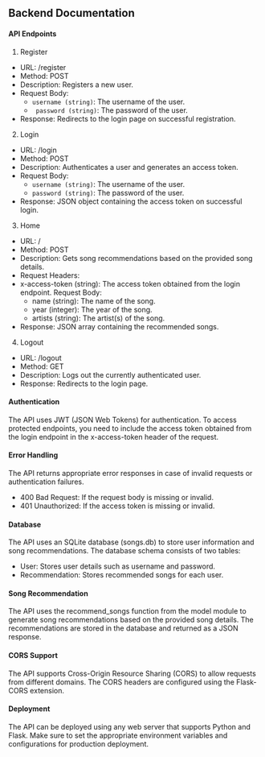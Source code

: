 ## Backend Documentation

#### API Endpoints
1. Register
- URL: /register
- Method: POST
- Description: Registers a new user.
- Request Body:
   - ```username (string)```: The username of the user.
   - ``` password (string)```: The password of the user.
- Response:
Redirects to the login page on successful registration.
2. Login
- URL: /login
- Method: POST
- Description: Authenticates a user and generates an access token.
- Request Body:
    - ```username (string)```: The username of the user.
    - ```password (string)```: The password of the user.
- Response:
JSON object containing the access token on successful login.
3. Home
- URL: /
- Method: POST
- Description: Gets song recommendations based on the provided song details.
- Request Headers:
- x-access-token (string): The access token obtained from the login endpoint.
Request Body:
    - name (string): The name of the song.
    - year (integer): The year of the song.
    - artists (string): The artist(s) of the song.
- Response:
JSON array containing the recommended songs.
4. Logout
- URL: /logout
- Method: GET
- Description: Logs out the currently authenticated user.
- Response:
Redirects to the login page.

#### Authentication
The API uses JWT (JSON Web Tokens) for authentication. To access protected endpoints, you need to include the access token obtained from the login endpoint in the x-access-token header of the request.

#### Error Handling
The API returns appropriate error responses in case of invalid requests or authentication failures.

- 400 Bad Request: If the request body is missing or invalid.
- 401 Unauthorized: If the access token is missing or invalid.

#### Database
The API uses an SQLite database (songs.db) to store user information and song recommendations. The database schema consists of two tables:

- User: Stores user details such as username and password.
- Recommendation: Stores recommended songs for each user.
#### Song Recommendation
The API uses the recommend_songs function from the model module to generate song recommendations based on the provided song details. The recommendations are stored in the database and returned as a JSON response.

#### CORS Support
The API supports Cross-Origin Resource Sharing (CORS) to allow requests from different domains. The CORS headers are configured using the Flask-CORS extension.

#### Deployment
The API can be deployed using any web server that supports Python and Flask. Make sure to set the appropriate environment variables and configurations for production deployment.
